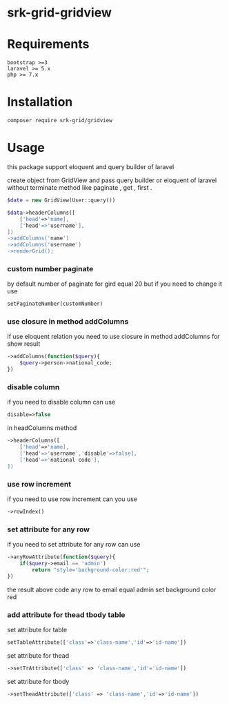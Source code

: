 # srk-grid-gridview

# Requirements
    bootstrap >=3
    laravel >= 5.x
    php >= 7.x
    
# Installation

` composer require srk-grid/gridview `

# Usage
this package support eloquent and query builder of laravel 

create object from GridView and pass query builder or eloquent of laravel without terminate method like paginate , get , first .

```php
$date = new GridView(User::query())

$data->headerColumns([
    ['head'=>'name],
    ['head'=>'username'],
])
->addColumns('name')
->addColumns('username')
->renderGrid();

```

### custom number paginate
by default number of paginate for gird equal 20
but if you need to change it use  
```php 
setPaginateNumber(customNumber) 
``` 


### use closure in method addColumns
if use eloquent relation you  need to use closure in method addColumns for show result 
```php
->addColumns(function($query){
    $query->person->national_code;
})
``` 


### disable column
if you need to disable column can use 
```php
disable=>false 
```
in headColumns method

```php
->headerColumns([
    ['head'=>'name],
    ['head'=>'username','disable'=>false],
    ['head'=>'national code'],
])
```


### use row increment
if you need to use row increment can you use 
```php
->rowIndex()
```


### set attribute for any row 

if you need to set attribute for any row can use 

```php
->anyRowAttribute(function($query){
    if($query->email == 'admin')
        return "style='background-color:red'";
})
```
the result above code any row to email equal admin  set background color red 


### add attribute for thead tbody table
 
set attribute for table
```php
setTableAttribute(['class'=>'class-name','id'=>'id-name'])
```
 
set attribute for thead 
```php
->setTrAttribute(['class' => 'class-name','id'='id-name'])
``` 

set attribute for tbody
```php
->setTheadAttribute(['class' => 'class-name','id'=>'id-name'])
```







